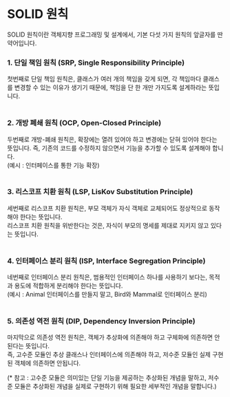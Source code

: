 # SOLID 원칙
SOLID 원칙이란 객체지향 프로그래밍 및 설계에서, 기본 다섯 가지 원칙의 앞글자를 딴 약어입니다.

### 1. 단일 책임 원칙 (SRP, Single Responsibility Principle)
첫번째로 단일 책임 원칙은, 클래스가 여러 개의 책임을 갖게 되면, 각 책임마다 클래스를 변경할 수 있는 이유가 생기기 때문에, 책임을 단 한 개만 가지도록 설계하라는 뜻입니다.
<br>
<br>

### 2. 개방 폐쇄 원칙 (OCP, Open-Closed Principle)
두번째로 개방-폐쇄 원칙은, 확장에는 열려 있어야 하고 변경에는 닫혀 있어야 한다는 뜻입니다. 즉, 기존의 코드를 수정하지 않으면서 기능을 추가할 수 있도록 설계해야 합니다.<br>
(예시 : 인터페이스를 통한 기능 확장)
<br>
<br>

### 3. 리스코프 치환 원칙 (LSP, LisKov Substitution Principle)
세번째로 리스코프 치환 원칙은, 부모 객체가 자식 객체로 교체되어도 정상적으로 동작해야 한다는 뜻입니다.<br>
리스코프 치환 원칙을 위반한다는 것은, 자식이 부모의 명세를 제대로 지키지 않고 있다는 뜻입니다.
<br>
<br>

### 4. 인터페이스 분리 원칙 (ISP, Interface Segregation Principle)
네번째로 인터페이스 분리 원칙은, 범용적인 인터페이스 하나를 사용하기 보다는, 목적과 용도에 적합하게 분리해야 한다는 뜻입니다.<br>
(예시 : Animal 인터페이스를 만들지 말고, Bird와 Mammal로 인터페이스 분리)
<br>
<br>

### 5. 의존성 역전 원칙 (DIP, Dependency Inversion Principle)
마지막으로 의존성 역전 원칙은, 객체가 추상화에 의존해야 하고 구체화에 의존하면 안된다는 뜻입니다.<br>
즉, 고수준 모듈인 추상 클래스나 인터페이스에 의존해야 하고, 저수준 모듈인 실제 구현된 객체에 의존하면 안됩니다.<br>

(* 참고 : 고수준 모듈은 의미있는 단일 기능을 제공하는 추상화된 개념을 말하고, 저수준 모듈은 추상화된 개념을 실제로 구현하기 위해 필요한 세부적인 개념을 말합니다.)
